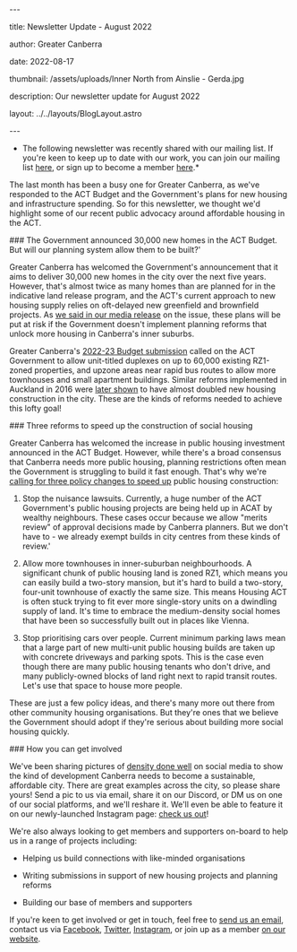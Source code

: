 ﻿
\---

title: Newsletter Update - August 2022

author: Greater Canberra

date: 2022-08-17

thumbnail: /assets/uploads/Inner North from Ainslie - Gerda.jpg

description: Our newsletter update for August 2022

layout: ../../layouts/BlogLayout.astro

\---

* The following newsletter was recently shared with our mailing list. If you're keen to keep up to date with our work, you can join our mailing list [here](https://www.greatercanberra.org/mail), or sign up to become a member [here](https://www.greatercanberra.org/join/).\*

The last month has been a busy one for Greater Canberra, as we've responded to the ACT Budget and the Government's plans for new housing and infrastructure spending. So for this newsletter, we thought we'd highlight some of our recent public advocacy around affordable housing in the ACT.

\### The Government announced 30,000 new homes in the ACT Budget. But will our planning system allow them to be built?'

Greater Canberra has welcomed the Government's announcement that it aims to deliver 30,000 new homes in the city over the next five years. However, that's almost twice as many homes than are planned for in the indicative land release program, and the ACT's current approach to new housing supply relies on oft-delayed new greenfield and brownfield projects. As [we said in our media release](https://www.greatercanberra.org/blog/media-release-planning-changes-needed-to-meet-goal-of-30k-new-homes/) on the issue, these plans will be put at risk if the Government doesn't implement planning reforms that unlock more housing in Canberra's inner suburbs.

Greater Canberra's [2022-23 Budget submission](https://www.greatercanberra.org/blog/greater-canberra-2022-23-act-budget-submission/) called on the ACT Government to allow unit-titled duplexes on up to 60,000 existing RZ1-zoned properties, and upzone areas near rapid bus routes to allow more townhouses and small apartment buildings. Similar reforms implemented in Auckland in 2016 were [later shown](https://www.smh.com.au/property/news/how-to-make-housing-cheaper-according-to-new-research-20220725-p5b4e0.html) to have almost doubled new housing construction in the city. These are the kinds of reforms needed to achieve this lofty goal!

\### Three reforms to speed up the construction of social housing

Greater Canberra has welcomed the increase in public housing investment announced in the ACT Budget. However, while there's a broad consensus that Canberra needs more public housing, planning restrictions often mean the Government is struggling to build it fast enough. That's why we're [calling for three policy changes to speed up](https://twitter.com/GreaterCanberra/status/1552460754984800256) public housing construction:

1. Stop the nuisance lawsuits. Currently, a huge number of the ACT Government's public housing projects are being held up in ACAT by wealthy neighbours. These cases occur because we allow "merits review" of approval decisions made by Canberra planners. But we don't have to - we already exempt builds in city centres from these kinds of review.'

1. Allow more townhouses in inner-suburban neighbourhoods. A significant chunk of public housing land is zoned RZ1, which means you can easily build a two-story mansion, but it's hard to build a two-story, four-unit townhouse of exactly the same size. This means Housing ACT is often stuck trying to fit ever more single-story units on a dwindling supply of land. It's time to embrace the medium-density social homes that have been so successfully built out in places like Vienna.

1. Stop prioritising cars over people. Current minimum parking laws mean that a large part of new multi-unit public housing builds are taken up with concrete driveways and parking spots. This is the case even though there are many public housing tenants who don't drive, and many publicly-owned blocks of land right next to rapid transit routes. Let's use that space to house more people.

These are just a few policy ideas, and there's many more out there from other community housing organisations. But they're ones that we believe the Government should adopt if they're serious about building more social housing quickly.

\### How you can get involved

We've been sharing pictures of [density done well](https://twitter.com/GreaterCanberra/status/1540628364301504512?s=20&t=wqcFL0Fm633w200PDZ-sCg)  on social media to show the kind of development Canberra needs to become a sustainable, affordable city. There are great examples across the city, so please share yours! Send a pic to us via email, share it on our Discord, or DM us on one of our social platforms, and we'll reshare it. We'll even be able to feature it on our newly-launched Instagram page: [check us out](http://instagram.com/greatercanberra)!

We're also always looking to get members and supporters on-board to help us in a range of projects including:

* Helping us build connections with like-minded organisations

* Writing submissions in support of new housing projects and planning reforms

* Building our base of members and supporters

If you're keen to get involved or get in touch, feel free to [send us an email](https://www.greatercanberra.org/contact/), contact us via [Facebook](https://www.greatercanberra.org/blog/newsletter-update-july-2022/facebook.com/greatercanberra), [Twitter](https://www.greatercanberra.org/blog/newsletter-update-july-2022/twitter.com/@greatercanberra), [Instagram](http://instagram.com/greatercanberra), or join up as a member [on our website](https://www.greatercanberra.org/get\_involved/).
